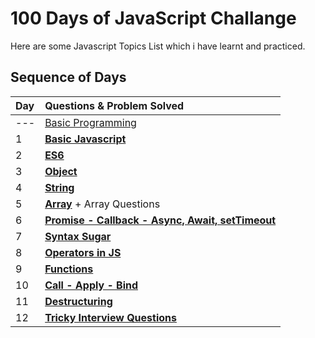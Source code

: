 # 100 Days of JavaScript Challange

Here are some Javascript Topics List which i have learnt and practiced.


## Sequence of Days

| Day | Questions & Problem Solved           |
| :-- | :--------------------------          |
| --- | [Basic Programming](./Basic%20Progamming/README.md)           |
| 1   | **[Basic Javascript](./Day%200%20-%20Hoisting%20-%20Clousers/README.md)** |
| 2   | **[ES6](./Day%201/README.md)** |
| 3   | **[Object](./Day%202%20-%20Objects/README.md)** |
| 4   | **[String](./Day%203%20-%20Strings/README.md)** |
| 5   | **[Array](./Day%204%20-%20Array/README.md)** + Array Questions |
| 6   | **[Promise - Callback - Async, Await, setTimeout](./Day%205%20-%20Promise%20-%20Callback%20-%20SetTimeOut%20-%20Async%20Await/README.md)** |
| 7   | **[Syntax Sugar](./Day%206%20-%20Syntax%20Sugar/README.md)** |
| 8   | **[Operators in JS](./Day%207%20-%20Operators%20in%20JavaScript/README.md)** |
| 9   | **[Functions](./Day%208%20-%20Function/README.md)** |
| 10   | **[Call - Apply - Bind](./Day%209%20-%20Call%20-%20Apply%20-%20Bind/README.md)** |
| 11   | **[Destructuring](./Day%2010%20-%20Destructuring/README.md)** |
| 12   | **[Tricky Interview Questions](./Tricky%20Interview%20Problem%20Solving/README.md)** |


